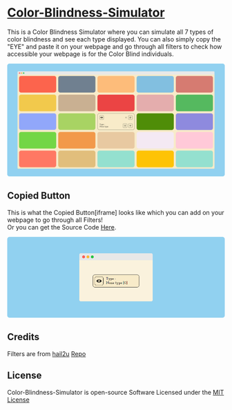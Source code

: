 # [Color-Blindness-Simulator](https://praashoo7.github.io/Photo-Gallery-React/)

This is a Color Blindness Simulator where you can simulate all 7 types of color blindness and see each type displayed. You can also simply copy the "EYE" and paste it on your webpage and go through all filters to check how accessible your webpage is for the Color Blind individuals.

![Readme Image](ReadMe-Images/Color-Blindness-Simulator.png)

## Copied Button

This is what the Copied Button[iframe] looks like which you can add on your webpage to go through all Filters!<br>
Or you can get the Source Code [Here](https://praashoo7.github.io/Color-Blindness-Simulator/Button/index.html).

![Copied Code Image](ReadMe-Images/Copied-Code.png)

## Credits

Filters are from [hail2u](https://github.com/hail2u) [Repo](https://github.com/hail2u/color-blindness-emulation)

## License

Color-Blindness-Simulator is open-source Software Licensed under the [MIT License](https://github.com/Praashoo7/Color-Blindness-Simulator/blob/main/LICENSE)
